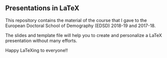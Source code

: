 ## Presentations in LaTeX

This repository contains the material of the course that I gave to the European Doctoral School of Demography (EDSD) 2018-19 and 2017-18. 

The slides and template file will help you to create and personalize a LaTeX presentation without many efforts.

Happy LaTeXing to everyone!!
